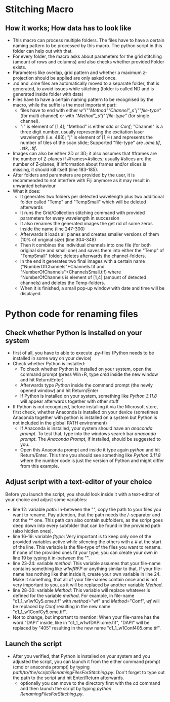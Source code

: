 # Stitching Macro
## How it works; How data has to look like
- This macro can process multiple folders. The files have to have a certain naming pattern to be processed by this macro. The python script in this folder can help out with that.
- For every folder, the macro asks about parameters for the grid stitching (amount of rows and columns) and also checks whether provided Folder exists.
- Parameters like overlap, grid pattern and whether a maximum z-projection should be applied are only asked once.
- .nd and .ome files are automatically moved to a separate folder, that is generated, to avoid issues while stitching (folder is called ND and is generated inside folder with data)
- Files have to have a certain naming pattern to be recognised by the macro, while the suffix is the most important part:
  - files have to end with either *w"i""Method""Channel"_s"j""file-type"* (for multi channel) or with *"Method"_s"j""file-type"* (for single channel).
  - "i" is element of [1,4]; "Method" is either *sdc* or *Conf*; "Channel" is a three digit number, usually representing the excitation laser wavelength (i.e. 488); "j" is element of [1,♾️) and represents the number of tiles of the scan slide; Supported "file-type" are *.ome.tif*, *.stk*, *.tif*.
- Images can also be either 2D or 3D; it also assumes that #frames are the number of Z-planes if #frames>#slices; usually #slices are the number of Z-planes; if information about frames and/or slices is missing, it should kill itself (line 183-185).
- After folders and parameters are provided by the user, it is recommended to not interfere with Fiji anymore as it may result in unwanted behaviour
- What it does:
  - It generates two folders per detected wavelength plus two additional folder called "Temp" and "TempSmall" which will be deleted afterwards
  - It runs the Grid/Collection stitching command with provided parameters for every wavelength in succession
  - It also renames the generated images the get rid of some zeros inside the name (line 247-300)
  - Afterwards it loads all planes and creates smaller versions of them (10% of original size) (line 304-348)
  - Then it combines the individual channels into one file (for both original size and small one) and saves them into either the "Temp" of "TempSmall" folder; deletes afterwards the channel-folders.
  - In the end it generates two final images with a certain name ("NumberOfChannels"+Channels.tif and "NumberOfChannels"+ChannelsSmall.tif) where "NumberOfChannels is element of [1,4] (amount of detected channels) and deletes the Temp-folders.
  - When it is finished, a small pop-up window with date and time will be displayed.

# Python code for renaming files
## Check whether Python is installed on your system
- first of all, you have to able to execute .py-files (Python needs to be installed in some way on your device)
- Check whether Python is installed: 
    - To check whether Python is installed on your system, open the command prompt (press Win+R, type *cmd* inside the new window and hit Return/Enter)
    - Afterwards type *Python* inside the command prompt (the newly opened window) and hit Return/Enter
    - If Python is installed on your system, something like *Python 3.11.8* will appear afterwards together with other stuff
- If Python is not recognized, before installing it via the Microsoft store, first check, whether Anaconda is installed on your device (sometimes Anaconda together with python is installed on a system but Python is not included in the global PATH environment)
  - If Anaconda is installed, your system should have an *anaconda prompt*. To test that, type into the windows search bar *anaconda prompt*. The *Anaconda Prompt*, if installed, should be suggested to you.
  - Open this Anaconda prompt and inside it type again *python* and hit Return/Enter. This time you should see something like *Python 3.11.8* where the number code is just the version of Python and might differ from this example.
## Adjust script with a text-editor of your choice
Before you launch the script, you should look inside it with a text-editor of your choice and adjust some variables:
- line 12: variable *path*: In-between the "", copy the path to your files you want to rename. Pay attention, that the path needs the */*-separator and not the *\* one. This path can also contain subfolders, as the script goes deep down into every subfolder that can be found in the provided path (also hidden ones).
- line 16-19: variable *ftype*: Very important is to keep only one of the provided variables active while silencing the others with a *#* at the start of the line. This variable is the file-type of the files you want to rename. If none of the provided ones fit your type, you can create your own in line 19 by typing it in-between the "".
- line 23-24: variable *method*: This variable assumes that your file-name contains something like *w1wfRFP* or anything similar to that. If your file-name has nothing like that inside it, create your own variable in line 24. Make it something, that all of your file-names contain once and is not very important to you, as it will be replaced by another variable *Method*.
- line 28-30: variable *Method*: This variable will replace whatever is defined for the variable *method*. For example, in file-name "c1_1_w1wfCy5.ome.tif" with *method*="wf" and *Method*="Conf", *wf* will be replaced by *Conf* resulting in the new name "c1_1_w1ConfCy5.ome.tif".
- Not to change, but important to mention: When your file-name has the word "DAPI" inside, like in "c1_1_w1wfDAPI.ome.tif", "DAPI" will be replaced by "405" resulting in the new name "c1_1_w1Conf405.ome.tif".

## Launch the script
- After you verified, that Python is installed on your system and you adjusted the script, you can launch it from the either command prompt (cmd or anaconda prompt) by typing *path/to/the/script/RenamingFilesForStitching.py*. Don't forget to type out the path to the script and hit Enter/Return afterwards.
  - optionally you can move to the directory first with the *cd* command and then launch the script by typing *python RenamingFilesForStitching.py*.
